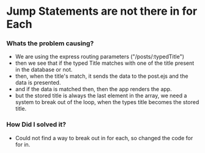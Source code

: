 # Jump Statements are not there in for Each
### Whats the problem causing?
- We are using the express routing parameters ("/posts/:typedTitle")
- then we see that if the typed Title matches with one of the title present in the database or not.
- then, when the title's match, it sends the data to the post.ejs and the data is presented.
- and if the data is matched then, then the app renders the app.
- but the stored title is always the last element in the array, we need a system to break out of the loop, when the types title becomes the stored title.

### How Did I solved it?
- Could not find a way to break out in for each, so changed the code for for in.